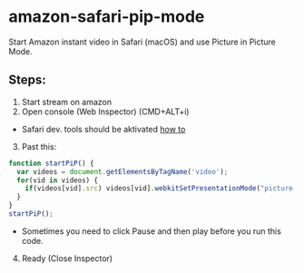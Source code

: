 # amazon-safari-pip-mode
Start Amazon instant video in Safari (macOS) and use Picture in Picture Mode.

## Steps:
1. Start stream on amazon
2. Open console (Web Inspector) (CMD+ALT+i)
  * Safari dev. tools should be aktivated [how to](https://developer.apple.com/library/content/documentation/AppleApplications/Conceptual/Safari_Developer_Guide/GettingStarted/GettingStarted.html)
3. Past this:
``` javascript
function startPiP() { 
  var videos = document.getElementsByTagName('video'); 
  for(vid in videos) { 
    if(videos[vid].src) videos[vid].webkitSetPresentationMode("picture-in-picture"); 
  } 
}
startPiP();
```
  * Sometimes you need to click Pause and then play before you run this code.
4. Ready (Close Inspector)
